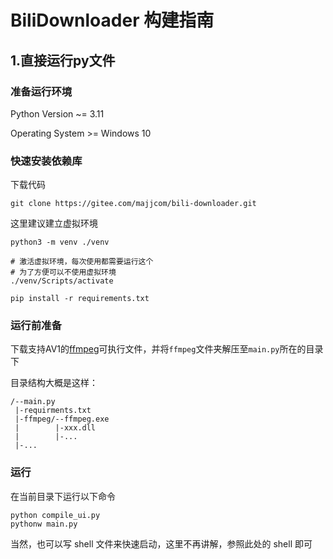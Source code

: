# BiliDownloader 构建指南

## 1.直接运行py文件

### 准备运行环境
Python Version ~= 3.11

Operating System >= Windows 10

### 快速安装依赖库
下载代码
```shell
git clone https://gitee.com/majjcom/bili-downloader.git
```
这里建议建立虚拟环境
```shell
python3 -m venv ./venv

# 激活虚拟环境，每次使用都需要运行这个
# 为了方便可以不使用虚拟环境
./venv/Scripts/activate
```

```shell
pip install -r requirements.txt
```
### 运行前准备
下载支持AV1的[ffmpeg](https://majjcom.lanzouy.com/iX5kY18c1dhi)可执行文件，并将`ffmpeg`文件夹解压至`main.py`所在的目录下

目录结构大概是这样：

```
/--main.py
 |-requirments.txt
 |-ffmpeg/--ffmpeg.exe
 |        |-xxx.dll
 |        |-...
 |-...
```



### 运行
在当前目录下运行以下命令
```shell
python compile_ui.py
pythonw main.py
```
当然，也可以写 shell 文件来快速启动，这里不再讲解，参照此处的 shell 即可
